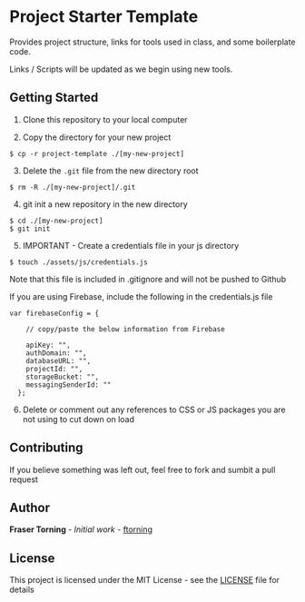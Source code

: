 # Project Starter Template

Provides project structure, links for tools used in class, and some boilerplate code.

Links / Scripts will be updated as we begin using new tools.

## Getting Started

1. Clone this repository to your local computer

2. Copy the directory for your new project

```
$ cp -r project-template ./[my-new-project]
```

3. Delete the `.git` file from the new directory root

```
$ rm -R ./[my-new-project]/.git
```

4. git init a new repository in the new directory

```
$ cd ./[my-new-project]
$ git init
```

5. IMPORTANT - Create a credentials file in your js directory

```
$ touch ./assets/js/credentials.js
```

Note that this file is included in .gitignore and will not be pushed to Github 

If you are using Firebase, include the following in the credentials.js file

```
var firebaseConfig = {
    
    // copy/paste the below information from Firebase

    apiKey: "",
    authDomain: "",
    databaseURL: "",
    projectId: "",
    storageBucket: "",
    messagingSenderId: ""
  };
```

6. Delete or comment out any references to CSS or JS packages you are not using to cut down on load

## Contributing

If you believe something was left out, feel free to fork and sumbit a pull request

## Author

**Fraser Torning** - *Initial work* - [ftorning](https://github.com/ftorning)

## License

This project is licensed under the MIT License - see the [LICENSE](LICENSE) file for details